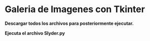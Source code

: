 # Galeria de Imagenes con Tkinter


**Descargar todos los archivos para posteriormente ejecutar.**


**Ejecuta el archivo Slyder.py**

